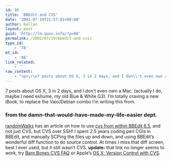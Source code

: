 ```yaml
---
id: 80
title: 'BBEdit and CVS'
date: '2002-07-19T21:57:01+00:00'
author: Kellan
layout: post
guid: 'http://lm.quxx.info/?p=80'
permalink: /2002/07/19/bbedit-and-cvs/
typo_id:
    - '78'
mt_id:
    - '86'
link_related:
    - ''
raw_content:
    - "<p>\r\n7 posts about OS X, 3 in 2 days, and I don\\'t even own a Mac. (actually I do, maybe I need exhume, my old Blue & White G3).  I\\'m totally craving a new iBook, to replace the Vaio/Debian combo I\\'m writing this from.\r\n</p>\r\n<p>\r\n<h3>from the damn-that-would-have-made-my-life-easier dept.</h3>\r\n<a href=\\\"http://randomwalks.com\\\">randomWalks</a> has an article on how to use \r\n<a href=\\\"http://xspot.randomwalks.com/discuss/85261272/2002_07_01_xspot_archive.php\\\">cvs from within BBEdit 6.5</a>, and not just CVS, but CVS over SSH!   I spent 2.5 years coding perl CGIs in BBEdit, and manually SCPing the files up and down, and using BBEdit\\'s wonderful diff function to do source control.  At times I miss that diff screen, best I ever used, but it still wasn\\'t CVS.\r\n</p>\r\n<p>\r\n<b>update:</b> that link no longer seems to work, try <a href=\\\"http://www.barebones.com/support/faq/faq.php?action=category&minor_id=3\\\">Bare Bones CVS FAQ</a> or Apple\\'s <a href=\\\"http://developer.apple.com/internet/macosx/cvsoverview.html\\\">OS X:  Version Control with CVS</a>.\r\n</p>"
---
```


7 posts about OS X, 3 in 2 days, and I don’t even own a Mac. (actually I do, maybe I need exhume, my old Blue &amp; White G3). I’m totally craving a new iBook, to replace the Vaio/Debian combo I’m writing this from.

### from the damn-that-would-have-made-my-life-easier dept.

[randomWalks](http://randomwalks.com) has an article on how to use [cvs from within BBEdit 6.5](http://xspot.randomwalks.com/discuss/85261272/2002_07_01_xspot_archive.php), and not just CVS, but CVS over SSH! I spent 2.5 years coding perl CGIs in BBEdit, and manually SCPing the files up and down, and using BBEdit’s wonderful diff function to do source control. At times I miss that diff screen, best I ever used, but it still wasn’t CVS. **update:** that link no longer seems to work, try [Bare Bones CVS FAQ](http://www.barebones.com/support/faq/faq.php?action=category&minor_id=3) or Apple’s [OS X: Version Control with CVS](http://developer.apple.com/internet/macosx/cvsoverview.html).